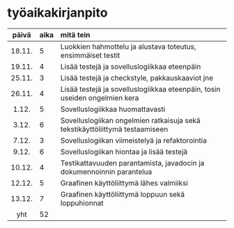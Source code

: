 # työaikakirjanpito

| päivä | aika | mitä tein  |
| :----:|:-----| :-----|
| 18.11. | 5    | Luokkien hahmottelu ja alustava toteutus, ensimmäiset testit |
| 19.11. | 4    | Lisää testejä ja sovelluslogiikkaa eteenpäin |
| 25.11. | 3    | Lisää testejä ja checkstyle, pakkauskaaviot jne |
| 26.11. | 4    | Lisää testejä ja sovelluslogiikkaa eteenpäin, tosin useiden ongelmien kera |
| 1.12. | 5    | Sovelluslogiikkaa huomattavasti |
| 3.12. | 6    | Sovelluslogiikan ongelmien ratkaisuja sekä tekstikäyttöliittymä testaamiseen |
| 7.12. | 3    | Sovelluslogiikan viimeistelyä ja refaktorointia |
| 9.12. | 6    | Sovelluslogiikan hiontaa ja lisää testejä |
| 10.12. | 4    | Testikattavuuden parantamista, javadocin ja dokumennoinnin parantelua |
| 12.12. | 5    | Graafinen käyttöliittymä lähes valmiiksi |
| 13.12. | 7    | Graafinen käyttöliittymä loppuun sekä loppuhionnat |
| yht   | 52   | | 
